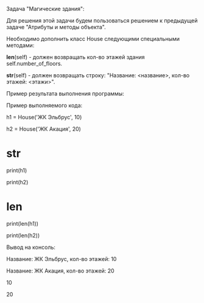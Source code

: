 Задача "Магические здания":

Для решения этой задачи будем пользоваться решением к предыдущей задаче "Атрибуты и методы объекта".

Необходимо дополнить класс House следующими специальными методами:

__len__(self) - должен возвращать кол-во этажей здания self.number_of_floors.

__str__(self) - должен возвращать строку: "Название: <название>, кол-во этажей: <этажи>".


Пример результата выполнения программы:

Пример выполняемого кода:

h1 = House('ЖК Эльбрус', 10)

h2 = House('ЖК Акация', 20)

# __str__

print(h1)

print(h2)

# __len__

print(len(h1))

print(len(h2))

Вывод на консоль:

Название: ЖК Эльбрус, кол-во этажей: 10

Название: ЖК Акация, кол-во этажей: 20

10

20
